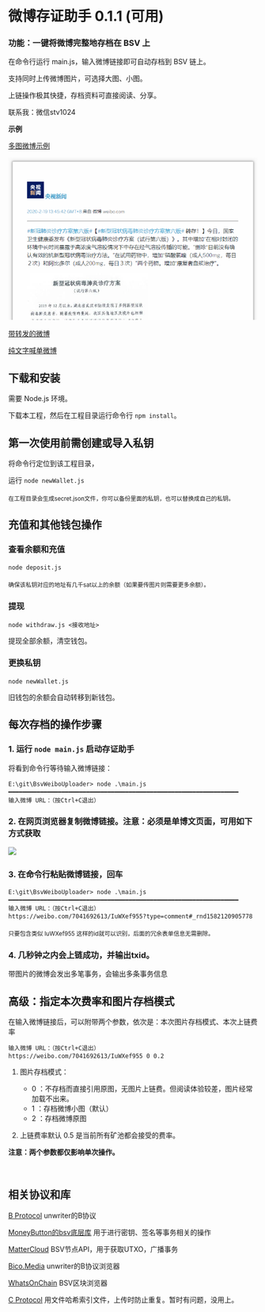 # 微博存证助手 0.1.1 (可用)
 
### 功能：一键将微博完整地存档在 BSV 上

在命令行运行 main.js，输入微博链接即可自动存档到 BSV 链上。

支持同时上传微博图片，可选择大图、小图。

上链操作极其快捷，存档资料可直接阅读、分享。

联系我：微信stv1024

**示例**

[多图微博示例](https://bico.media/a50c6f9f48eb598da3496175385d1c41f38e633f157b9f20fb74ed22154f2a00)

![](https://github.com/fairwood/BsvWeiboUploader/blob/master/docs/picweibo_demo.png)

[带转发的微博](https://bico.media/268c5dd2639cbb7c273938c662a2dda793ae4ee81fa6d9271b6e49ac1710589c)

[纯文字喊单微博](https://bico.media/4d2680717cb9c7cd9f32a269548d9147babe98c741e7ce5050c5c3815c9bc07c)

## 下载和安装

需要 Node.js 环境。

下载本工程，然后在工程目录运行命令行 ```npm install```。

## 第一次使用前需创建或导入私钥

将命令行定位到该工程目录，

运行 ```node newWallet.js```

<sub>在工程目录会生成secret.json文件，你可以备份里面的私钥，也可以替换成自己的私钥。</sub>

## 充值和其他钱包操作

### 查看余额和充值

```node deposit.js```

<sub>确保该私钥对应的地址有几千sat以上的余额（如果要传图片则需要更多余额）。</sub>

### 提现

```node withdraw.js <接收地址>```

提现全部余额，清空钱包。

### 更换私钥

```node newWallet.js```

旧钱包的余额会自动转移到新钱包。

## 每次存档的操作步骤

### 1. 运行 ```node main.js``` 启动存证助手

将看到命令行等待输入微博链接：

```
E:\git\BsvWeiboUploader> node .\main.js
━━━━━━━━━━━━━━━━━━━━━━━━━━━━━━━━━━━━━━━━━━━━━━━━━━━━━━━━━━━━━━━━━
输入微博 URL：（按Ctrl+C退出）
```

### 2. 在网页浏览器复制微博链接。注意：必须是单博文页面，可用如下方式获取

![](https://github.com/fairwood/BsvWeiboUploader/blob/master/docs/right_click_get_link.png)

### 3. 在命令行粘贴微博链接，回车

```
E:\git\BsvWeiboUploader> node .\main.js
━━━━━━━━━━━━━━━━━━━━━━━━━━━━━━━━━━━━━━━━━━━━━━━━━━━━━━━━━━━━━━━━━
输入微博 URL：（按Ctrl+C退出）
https://weibo.com/7041692613/IuWXef955?type=comment#_rnd1582120905778
```

<sub>只要包含类似 IuWXef955 这样的id就可以识别，后面的冗余表单信息无需删除。</sub>

### 4. 几秒钟之内会上链成功，并输出txid。

带图片的微博会发出多笔事务，会输出多条事务信息

## 高级：指定本次费率和图片存档模式

在输入微博链接后，可以附带两个参数，依次是：本次图片存档模式、本次上链费率

```
输入微博 URL：（按Ctrl+C退出）
https://weibo.com/7041692613/IuWXef955 0 0.2
```

1. 图片存档模式：

    - 0 ：不存档而直接引用原图，无图片上链费。但阅读体验较差，图片经常加载不出来。
    - 1 ：存档微博小图（默认）
    - 2 ：存档微博原图

1. 上链费率默认 0.5 是当前所有矿池都会接受的费率。

**注意：两个参数都仅影响单次操作。**

<br>

## 相关协议和库

[B Protocol](https://github.com/unwriter/B) unwriter的B协议

[MoneyButton的bsv底层库](https://docs.moneybutton.com) 用于进行密钥、签名等事务相关的操作

[MatterCloud](https://www.mattercloud.net) BSV节点API，用于获取UTXO，广播事务

[Bico.Media](https://bico.media) unwriter的B协议浏览器

[WhatsOnChain](https://whatsonchain.com/) BSV区块浏览器

[C Protocol](https://c.bitdb.network) 用文件哈希索引文件，上传时防止重复。暂时有问题，没用上。
